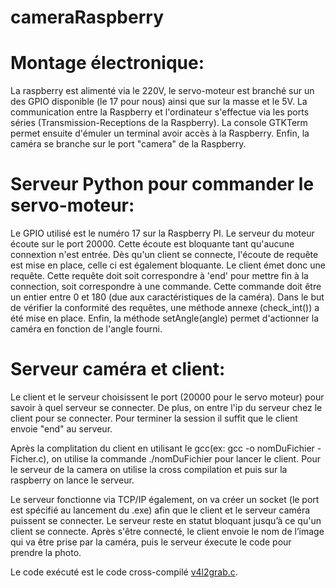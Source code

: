 # cameraRaspberry

# Montage électronique:
La raspberry est alimenté via le 220V, le servo-moteur est branché sur un des GPIO disponible (le 17 pour nous) ainsi que sur la masse et le 5V. La communication entre la Raspberry et l'ordinateur s'effectue via les ports séries (Transmission-Receptions de la Raspberry). La console GTKTerm permet ensuite d'émuler un terminal avoir accès à la Raspberry. Enfin, la caméra se branche sur le port "camera" de la Raspberry.


# Serveur Python pour commander le servo-moteur: 

Le GPIO utilisé est le numéro 17 sur la Raspberry PI.
Le serveur du moteur écoute sur le port 20000. Cette écoute est bloquante tant qu'aucune connextion n'est entrée. Dès qu'un client se connecte, l'écoute de requête est mise en place, celle ci est également bloquante. Le client émet donc une requête.
Cette requête doit soit correspondre à 'end' pour mettre fin à la connection, soit correspondre à une commande. Cette commande doit être un entier entre 0 et 180 (due aux caractéristiques de la caméra). Dans le but de vérifier la conformité des requêtes, une méthode annexe (check_int()) a été mise en place.
Enfin, la méthode setAngle(angle) permet d'actionner la caméra en fonction de l'angle fourni.



# Serveur caméra et client:

Le client et le serveur choisissent le port (20000 pour le servo moteur) pour savoir à quel serveur se connecter. De plus, on entre l'ip du serveur chez le client pour se connecter. Pour terminer la session il suffit que le client envoie "end" au serveur.

Après la complitation du client en utilisant le gcc(ex: gcc -o nomDuFichier -Ficher.c), on utilise la commande ./nomDuFichier pour lancer le client. Pour le serveur de la camera on utilise la cross compilation et puis sur la raspberry on lance le serveur.

Le serveur fonctionne via TCP/IP également, on  va créer un socket (le port est spécifié au lancement du .exe) afin que le client et le serveur caméra puissent se connecter. Le serveur reste en statut bloquant jusqu’à ce qu'un client se connecte. Après s'être connecté, le client envoie le nom de l’image qui va être prise par la caméra, puis le serveur éxecute le code pour prendre la photo.

Le code exécuté est le code cross-compilé [v4l2grab.c](https://github.com/twam/v4l2grab/blob/master/v4l2grab.c).
